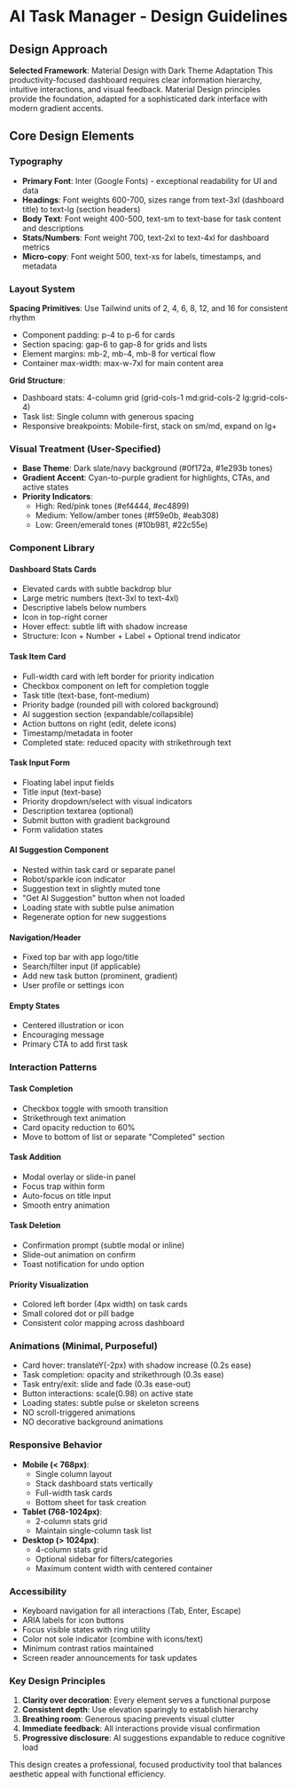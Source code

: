 # AI Task Manager - Design Guidelines

## Design Approach
**Selected Framework**: Material Design with Dark Theme Adaptation
This productivity-focused dashboard requires clear information hierarchy, intuitive interactions, and visual feedback. Material Design principles provide the foundation, adapted for a sophisticated dark interface with modern gradient accents.

## Core Design Elements

### Typography
- **Primary Font**: Inter (Google Fonts) - exceptional readability for UI and data
- **Headings**: Font weights 600-700, sizes range from text-3xl (dashboard title) to text-lg (section headers)
- **Body Text**: Font weight 400-500, text-sm to text-base for task content and descriptions
- **Stats/Numbers**: Font weight 700, text-2xl to text-4xl for dashboard metrics
- **Micro-copy**: Font weight 500, text-xs for labels, timestamps, and metadata

### Layout System
**Spacing Primitives**: Use Tailwind units of 2, 4, 6, 8, 12, and 16 for consistent rhythm
- Component padding: p-4 to p-6 for cards
- Section spacing: gap-6 to gap-8 for grids and lists
- Element margins: mb-2, mb-4, mb-8 for vertical flow
- Container max-width: max-w-7xl for main content area

**Grid Structure**:
- Dashboard stats: 4-column grid (grid-cols-1 md:grid-cols-2 lg:grid-cols-4)
- Task list: Single column with generous spacing
- Responsive breakpoints: Mobile-first, stack on sm/md, expand on lg+

### Visual Treatment (User-Specified)
- **Base Theme**: Dark slate/navy background (#0f172a, #1e293b tones)
- **Gradient Accent**: Cyan-to-purple gradient for highlights, CTAs, and active states
- **Priority Indicators**: 
  - High: Red/pink tones (#ef4444, #ec4899)
  - Medium: Yellow/amber tones (#f59e0b, #eab308)
  - Low: Green/emerald tones (#10b981, #22c55e)

### Component Library

#### Dashboard Stats Cards
- Elevated cards with subtle backdrop blur
- Large metric numbers (text-3xl to text-4xl)
- Descriptive labels below numbers
- Icon in top-right corner
- Hover effect: subtle lift with shadow increase
- Structure: Icon + Number + Label + Optional trend indicator

#### Task Item Card
- Full-width card with left border for priority indication
- Checkbox component on left for completion toggle
- Task title (text-base, font-medium)
- Priority badge (rounded pill with colored background)
- AI suggestion section (expandable/collapsible)
- Action buttons on right (edit, delete icons)
- Timestamp/metadata in footer
- Completed state: reduced opacity with strikethrough text

#### Task Input Form
- Floating label input fields
- Title input (text-base)
- Priority dropdown/select with visual indicators
- Description textarea (optional)
- Submit button with gradient background
- Form validation states

#### AI Suggestion Component
- Nested within task card or separate panel
- Robot/sparkle icon indicator
- Suggestion text in slightly muted tone
- "Get AI Suggestion" button when not loaded
- Loading state with subtle pulse animation
- Regenerate option for new suggestions

#### Navigation/Header
- Fixed top bar with app logo/title
- Search/filter input (if applicable)
- Add new task button (prominent, gradient)
- User profile or settings icon

#### Empty States
- Centered illustration or icon
- Encouraging message
- Primary CTA to add first task

### Interaction Patterns

#### Task Completion
- Checkbox toggle with smooth transition
- Strikethrough text animation
- Card opacity reduction to 60%
- Move to bottom of list or separate "Completed" section

#### Task Addition
- Modal overlay or slide-in panel
- Focus trap within form
- Auto-focus on title input
- Smooth entry animation

#### Task Deletion
- Confirmation prompt (subtle modal or inline)
- Slide-out animation on confirm
- Toast notification for undo option

#### Priority Visualization
- Colored left border (4px width) on task cards
- Small colored dot or pill badge
- Consistent color mapping across dashboard

### Animations (Minimal, Purposeful)
- Card hover: translateY(-2px) with shadow increase (0.2s ease)
- Task completion: opacity and strikethrough (0.3s ease)
- Task entry/exit: slide and fade (0.3s ease-out)
- Button interactions: scale(0.98) on active state
- Loading states: subtle pulse or skeleton screens
- NO scroll-triggered animations
- NO decorative background animations

### Responsive Behavior
- **Mobile (< 768px)**: 
  - Single column layout
  - Stack dashboard stats vertically
  - Full-width task cards
  - Bottom sheet for task creation
- **Tablet (768-1024px)**:
  - 2-column stats grid
  - Maintain single-column task list
- **Desktop (> 1024px)**:
  - 4-column stats grid
  - Optional sidebar for filters/categories
  - Maximum content width with centered container

### Accessibility
- Keyboard navigation for all interactions (Tab, Enter, Escape)
- ARIA labels for icon buttons
- Focus visible states with ring utility
- Color not sole indicator (combine with icons/text)
- Minimum contrast ratios maintained
- Screen reader announcements for task updates

### Key Design Principles
1. **Clarity over decoration**: Every element serves a functional purpose
2. **Consistent depth**: Use elevation sparingly to establish hierarchy
3. **Breathing room**: Generous spacing prevents visual clutter
4. **Immediate feedback**: All interactions provide visual confirmation
5. **Progressive disclosure**: AI suggestions expandable to reduce cognitive load

This design creates a professional, focused productivity tool that balances aesthetic appeal with functional efficiency.